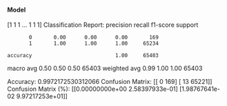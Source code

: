 #### Model
[1 1 1 ... 1 1 1]
Classification Report:
              precision    recall  f1-score   support

           0       0.00      0.00      0.00       169
           1       1.00      1.00      1.00     65234

    accuracy                           1.00     65403
   macro avg       0.50      0.50      0.50     65403
weighted avg       0.99      1.00      1.00     65403

Accuracy: 0.9972172530312066
Confusion Matrix:
[[    0   169]
 [   13 65221]]
Confusion Matrix (%):
[[0.00000000e+00 2.58397933e-01]
 [1.98767641e-02 9.97217253e+01]]
